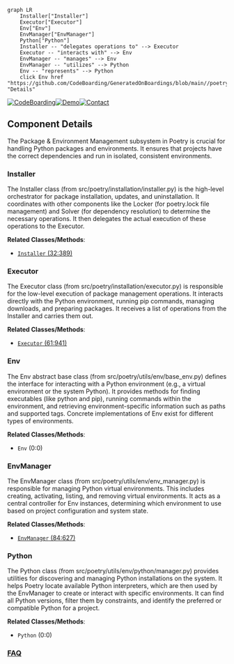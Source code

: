 ```mermaid
graph LR
    Installer["Installer"]
    Executor["Executor"]
    Env["Env"]
    EnvManager["EnvManager"]
    Python["Python"]
    Installer -- "delegates operations to" --> Executor
    Executor -- "interacts with" --> Env
    EnvManager -- "manages" --> Env
    EnvManager -- "utilizes" --> Python
    Env -- "represents" --> Python
    click Env href "https://github.com/CodeBoarding/GeneratedOnBoardings/blob/main//poetry/Env.md" "Details"
```
[![CodeBoarding](https://img.shields.io/badge/Generated%20by-CodeBoarding-9cf?style=flat-square)](https://github.com/CodeBoarding/CodeBoarding)[![Demo](https://img.shields.io/badge/Try%20our-Demo-blue?style=flat-square)](https://www.codeboarding.org/demo)[![Contact](https://img.shields.io/badge/Contact%20us%20-%20contact@codeboarding.org-lightgrey?style=flat-square)](mailto:contact@codeboarding.org)

## Component Details

The Package & Environment Management subsystem in Poetry is crucial for handling Python packages and environments. It ensures that projects have the correct dependencies and run in isolated, consistent environments.

### Installer
The Installer class (from src/poetry/installation/installer.py) is the high-level orchestrator for package installation, updates, and uninstallation. It coordinates with other components like the Locker (for poetry.lock file management) and Solver (for dependency resolution) to determine the necessary operations. It then delegates the actual execution of these operations to the Executor.


**Related Classes/Methods**:

- <a href="https://github.com/python-poetry/poetry/blob/master/src/poetry/installation/installer.py#L32-L389" target="_blank" rel="noopener noreferrer">`Installer` (32:389)</a>


### Executor
The Executor class (from src/poetry/installation/executor.py) is responsible for the low-level execution of package management operations. It interacts directly with the Python environment, running pip commands, managing downloads, and preparing packages. It receives a list of operations from the Installer and carries them out.


**Related Classes/Methods**:

- <a href="https://github.com/python-poetry/poetry/blob/master/src/poetry/installation/executor.py#L61-L941" target="_blank" rel="noopener noreferrer">`Executor` (61:941)</a>


### Env
The Env abstract base class (from src/poetry/utils/env/base_env.py) defines the interface for interacting with a Python environment (e.g., a virtual environment or the system Python). It provides methods for finding executables (like python and pip), running commands within the environment, and retrieving environment-specific information such as paths and supported tags. Concrete implementations of Env exist for different types of environments.


**Related Classes/Methods**:

- `Env` (0:0)


### EnvManager
The EnvManager class (from src/poetry/utils/env/env_manager.py) is responsible for managing Python virtual environments. This includes creating, activating, listing, and removing virtual environments. It acts as a central controller for Env instances, determining which environment to use based on project configuration and system state.


**Related Classes/Methods**:

- <a href="https://github.com/python-poetry/poetry/blob/master/src/poetry/utils/env/env_manager.py#L84-L627" target="_blank" rel="noopener noreferrer">`EnvManager` (84:627)</a>


### Python
The Python class (from src/poetry/utils/env/python/manager.py) provides utilities for discovering and managing Python installations on the system. It helps Poetry locate available Python interpreters, which are then used by the EnvManager to create or interact with specific environments. It can find all Python versions, filter them by constraints, and identify the preferred or compatible Python for a project.


**Related Classes/Methods**:

- `Python` (0:0)




### [FAQ](https://github.com/CodeBoarding/GeneratedOnBoardings/tree/main?tab=readme-ov-file#faq)